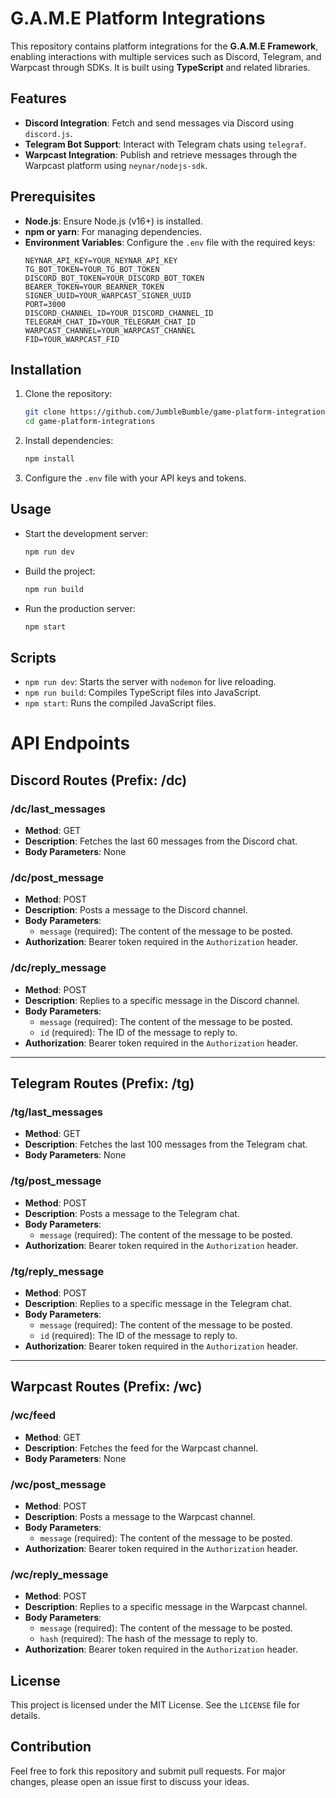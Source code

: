 
# G.A.M.E Platform Integrations

This repository contains platform integrations for the **G.A.M.E Framework**, enabling interactions with multiple services such as Discord, Telegram, and Warpcast through SDKs. It is built using **TypeScript** and related libraries.

## Features

- **Discord Integration**: Fetch and send messages via Discord using `discord.js`.
- **Telegram Bot Support**: Interact with Telegram chats using `telegraf`.
- **Warpcast Integration**: Publish and retrieve messages through the Warpcast platform using `neynar/nodejs-sdk`.

## Prerequisites

- **Node.js**: Ensure Node.js (v16+) is installed.
- **npm or yarn**: For managing dependencies.
- **Environment Variables**: Configure the `.env` file with the required keys:
  ```
  NEYNAR_API_KEY=YOUR_NEYNAR_API_KEY
  TG_BOT_TOKEN=YOUR_TG_BOT_TOKEN
  DISCORD_BOT_TOKEN=YOUR_DISCORD_BOT_TOKEN
  BEARER_TOKEN=YOUR_BEARNER_TOKEN
  SIGNER_UUID=YOUR_WARPCAST_SIGNER_UUID
  PORT=3000
  DISCORD_CHANNEL_ID=YOUR_DISCORD_CHANNEL_ID
  TELEGRAM_CHAT_ID=YOUR_TELEGRAM_CHAT_ID
  WARPCAST_CHANNEL=YOUR_WARPCAST_CHANNEL
  FID=YOUR_WARPCAST_FID
  ```

## Installation

1. Clone the repository:
   ```bash
   git clone https://github.com/JumbleBumble/game-platform-integrations.git
   cd game-platform-integrations
   ```

2. Install dependencies:
   ```bash
   npm install
   ```

3. Configure the `.env` file with your API keys and tokens.

## Usage

- Start the development server:
  ```bash
  npm run dev
  ```

- Build the project:
  ```bash
  npm run build
  ```

- Run the production server:
  ```bash
  npm start
  ```

## Scripts

- `npm run dev`: Starts the server with `nodemon` for live reloading.
- `npm run build`: Compiles TypeScript files into JavaScript.
- `npm start`: Runs the compiled JavaScript files.

# API Endpoints

## Discord Routes (Prefix: /dc)

### /dc/last_messages
- **Method**: GET
- **Description**: Fetches the last 60 messages from the Discord chat.
- **Body Parameters**: None

### /dc/post_message
- **Method**: POST
- **Description**: Posts a message to the Discord channel.
- **Body Parameters**: 
  - `message` (required): The content of the message to be posted.
- **Authorization**: Bearer token required in the `Authorization` header.

### /dc/reply_message
- **Method**: POST
- **Description**: Replies to a specific message in the Discord channel.
- **Body Parameters**: 
  - `message` (required): The content of the message to be posted.
  - `id` (required): The ID of the message to reply to.
- **Authorization**: Bearer token required in the `Authorization` header.

---

## Telegram Routes (Prefix: /tg)

### /tg/last_messages
- **Method**: GET
- **Description**: Fetches the last 100 messages from the Telegram chat.
- **Body Parameters**: None

### /tg/post_message
- **Method**: POST
- **Description**: Posts a message to the Telegram chat.
- **Body Parameters**: 
  - `message` (required): The content of the message to be posted.
- **Authorization**: Bearer token required in the `Authorization` header.

### /tg/reply_message
- **Method**: POST
- **Description**: Replies to a specific message in the Telegram chat.
- **Body Parameters**: 
  - `message` (required): The content of the message to be posted.
  - `id` (required): The ID of the message to reply to.
- **Authorization**: Bearer token required in the `Authorization` header.

---

## Warpcast Routes (Prefix: /wc)

### /wc/feed
- **Method**: GET
- **Description**: Fetches the feed for the Warpcast channel.
- **Body Parameters**: None

### /wc/post_message
- **Method**: POST
- **Description**: Posts a message to the Warpcast channel.
- **Body Parameters**: 
  - `message` (required): The content of the message to be posted.
- **Authorization**: Bearer token required in the `Authorization` header.

### /wc/reply_message
- **Method**: POST
- **Description**: Replies to a specific message in the Warpcast channel.
- **Body Parameters**: 
  - `message` (required): The content of the message to be posted.
  - `hash` (required): The hash of the message to reply to.
- **Authorization**: Bearer token required in the `Authorization` header.


## License

This project is licensed under the MIT License. See the `LICENSE` file for details.

## Contribution

Feel free to fork this repository and submit pull requests. For major changes, please open an issue first to discuss your ideas.
